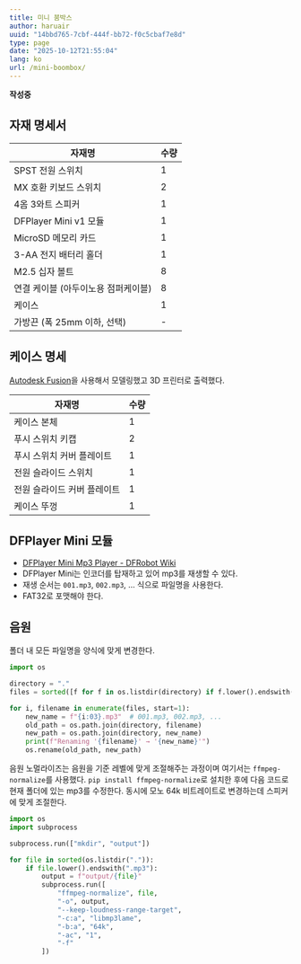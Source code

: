 ```yaml
---
title: 미니 붐박스
author: haruair
uuid: "14bbd765-7cbf-444f-bb72-f0c5cbaf7e8d"
type: page
date: "2025-10-12T21:55:04"
lang: ko
url: /mini-boombox/
---
```


**작성중**

## 자재 명세서

<div class="table--left">

| 자재명                              | 수량 |
| ----------------------------------- | ---- |
| SPST 전원 스위치                    | 1    |
| MX 호환 키보드 스위치               | 2    |
| 4옴 3와트 스피커                    | 1    |
| DFPlayer Mini v1 모듈               | 1    |
| MicroSD 메모리 카드                 | 1    |
| 3-AA 전지 배터리 홀더               | 1    |
| M2.5 십자 볼트                      | 8    |
| 연결 케이블 (아두이노용 점퍼케이블) | 8    |
| 케이스                              | 1    |
| 가방끈 (폭 25mm 이하, 선택) | - |

</div>

## 케이스 명세

[Autodesk Fusion][1]을 사용해서 모델링했고 3D 프린터로 출력했다.

<div class="table--left">

| 자재명                      | 수량 |
| --------------------------- | ---- |
| 케이스 본체                 | 1    |
| 푸시 스위치 키캡            | 2    |
| 푸시 스위치 커버 플레이트   | 1    |
| 전원 슬라이드 스위치        | 1    |
| 전원 슬라이드 커버 플레이트 | 1    |
| 케이스 뚜껑                 | 1    |

</div>

## DFPlayer Mini 모듈

- [DFPlayer Mini Mp3 Player - DFRobot Wiki][2]
- DFPlayer Mini는 인코더를 탑재하고 있어 mp3를 재생할 수 있다.
- 재생 순서는 `001.mp3`, `002.mp3`, ... 식으로 파일명을 사용한다.
- FAT32로 포맷해야 한다.

## 음원

폴더 내 모든 파일명을 양식에 맞게 변경한다.

```python
import os

directory = "."
files = sorted([f for f in os.listdir(directory) if f.lower().endswith(".mp3")])

for i, filename in enumerate(files, start=1):
    new_name = f"{i:03}.mp3"  # 001.mp3, 002.mp3, ...
    old_path = os.path.join(directory, filename)
    new_path = os.path.join(directory, new_name)
    print(f"Renaming '{filename}' → '{new_name}'")
    os.rename(old_path, new_path)
```

음원 노멀라이즈는 음원을 기준 레벨에 맞게 조절해주는 과정이며 여기서는
`ffmpeg-normalize`를 사용했다. `pip install ffmpeg-normalize`로 설치한 후에 다음
코드로 현재 폴더에 있는 mp3를 수정한다. 동시에 모노 64k 비트레이트로 변경하는데
스피커에 맞게 조절한다.

```python
import os
import subprocess

subprocess.run(["mkdir", "output"])

for file in sorted(os.listdir(".")):
    if file.lower().endswith(".mp3"):
        output = f"output/{file}"
        subprocess.run([
            "ffmpeg-normalize", file,
            "-o", output,
            "--keep-loudness-range-target",
            "-c:a", "libmp3lame",
            "-b:a", "64k",
            "-ac", "1",
            "-f"
        ])
```

[1]: https://www.autodesk.com/products/fusion-360/personal
[2]: https://wiki.dfrobot.com/dfplayer_mini_sku_dfr0299
